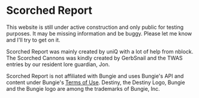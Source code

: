 # Scorched Report

This website is still under active construction and only public for testing purposes. It may be missing information and be buggy. Please let me know and I'll try to get on it.

Scorched Report was mainly created by uniQ with a lot of help from nblock. The Scorched Cannons was kindly created by GerbSnail and the TWAS entries by our resident lore guardian, Jon.

Scorched Report is not affiliated with Bungie and uses Bungie's API and content under Bungie's [Terms of Use](https://www.bungie.net/7/en/Legal/Terms). Destiny, the Destiny Logo, Bungie and the Bungie logo are among the trademarks of Bungie, Inc.
